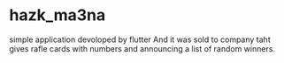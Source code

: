 # hazk_ma3na
simple application devoloped by flutter And it was sold to company taht gives rafle cards with numbers and announcing a list of random winners.
